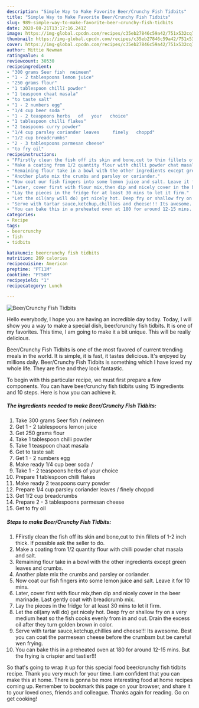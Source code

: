 ```yaml
---
description: "Simple Way to Make Favorite Beer/Crunchy Fish Tidbits"
title: "Simple Way to Make Favorite Beer/Crunchy Fish Tidbits"
slug: 989-simple-way-to-make-favorite-beer-crunchy-fish-tidbits
date: 2020-08-21T13:17:16.241Z
image: https://img-global.cpcdn.com/recipes/c35eb27846c59a42/751x532cq70/beercrunchy-fish-tidbits-recipe-main-photo.jpg
thumbnail: https://img-global.cpcdn.com/recipes/c35eb27846c59a42/751x532cq70/beercrunchy-fish-tidbits-recipe-main-photo.jpg
cover: https://img-global.cpcdn.com/recipes/c35eb27846c59a42/751x532cq70/beercrunchy-fish-tidbits-recipe-main-photo.jpg
author: Mittie Newman
ratingvalue: 4
reviewcount: 30530
recipeingredient:
- "300 grams Seer fish  neimeen"
- "1 - 2 tablespoons lemon juice"
- "250 grams flour"
- "1 tablespoon chilli powder"
- "1 teaspoon chaat masala"
- "to taste salt"
- "1 - 2 numbers egg"
- "1/4 cup beer soda "
- "1 - 2 teaspoons herbs   of   your   choice"
- "1 tablespoon chilli flakes"
- "2 teaspoons curry powder"
- "1/4 cup parsley coriander leaves     finely   choppd"
- "1/2 cup breadcrumbs"
- "2 - 3 tablespoons parmesan cheese"
- "to fry oil"
recipeinstructions:
- "FFirstly clean the fish off its skin and bone,cut to thin fillets of 1-2 inch thick. If possible ask the seller to do."
- "Make a coating from 1/2 quantity flour with chilli powder chat masala and salt."
- "Remaining flour take in a bowl with the other ingredients except green leaves and crumbs."
- "Another plate mix the crumbs and parsley or coriander."
- "Now coat our fish fingers into some lemon juice and salt. Leave it for 10 mins."
- "Later, cover first with flour mix,then dip and nicely cover in the beer marinade. Last gently coat with breadcrumb mix."
- "Lay the pieces in the fridge for at least 30 mins to let it firm."
- "Let the oil(any will do) get nicely hot. Deep fry or shallow fry on a very medium heat so the fish cooks evenly from in and out. Drain the excess oil after they turn golden brown in color."
- "Serve with tartar sauce,ketchup,chillies and cheese!!! Its awesome. Best you can coat the parmesean cheese before the crumbsm but be careful wen frying."
- "You can bake this in a preheated oven at 180 for around 12-15 mins. But the frying is crispier and tastier!!!"
categories:
- Recipe
tags:
- beercrunchy
- fish
- tidbits

katakunci: beercrunchy fish tidbits 
nutrition: 269 calories
recipecuisine: American
preptime: "PT11M"
cooktime: "PT58M"
recipeyield: "1"
recipecategory: Lunch

---
```



![Beer/Crunchy Fish Tidbits](https://img-global.cpcdn.com/recipes/c35eb27846c59a42/751x532cq70/beercrunchy-fish-tidbits-recipe-main-photo.jpg)

Hello everybody, I hope you are having an incredible day today. Today, I will show you a way to make a special dish, beer/crunchy fish tidbits. It is one of my favorites. This time, I am going to make it a bit unique. This will be really delicious.

Beer/Crunchy Fish Tidbits is one of the most favored of current trending meals in the world. It is simple, it is fast, it tastes delicious. It's enjoyed by millions daily. Beer/Crunchy Fish Tidbits is something which I have loved my whole life. They are fine and they look fantastic.




To begin with this particular recipe, we must first prepare a few components. You can have beer/crunchy fish tidbits using 15 ingredients and 10 steps. Here is how you can achieve it.

<!--inarticleads1-->

##### The ingredients needed to make Beer/Crunchy Fish Tidbits:

1. Take 300 grams Seer fish / neimeen
1. Get 1 - 2 tablespoons lemon juice
1. Get 250 grams flour
1. Take 1 tablespoon chilli powder
1. Take 1 teaspoon chaat masala
1. Get to taste salt
1. Get 1 - 2 numbers egg
1. Make ready 1/4 cup beer soda /
1. Take 1 - 2 teaspoons herbs   of   your   choice
1. Prepare 1 tablespoon chilli flakes
1. Make ready 2 teaspoons curry powder
1. Prepare 1/4 cup parsley coriander leaves /    finely   choppd
1. Get 1/2 cup breadcrumbs
1. Prepare 2 - 3 tablespoons parmesan cheese
1. Get to fry oil




<!--inarticleads2-->

##### Steps to make Beer/Crunchy Fish Tidbits:

1. FFirstly clean the fish off its skin and bone,cut to thin fillets of 1-2 inch thick. If possible ask the seller to do.
1. Make a coating from 1/2 quantity flour with chilli powder chat masala and salt.
1. Remaining flour take in a bowl with the other ingredients except green leaves and crumbs.
1. Another plate mix the crumbs and parsley or coriander.
1. Now coat our fish fingers into some lemon juice and salt. Leave it for 10 mins.
1. Later, cover first with flour mix,then dip and nicely cover in the beer marinade. Last gently coat with breadcrumb mix.
1. Lay the pieces in the fridge for at least 30 mins to let it firm.
1. Let the oil(any will do) get nicely hot. Deep fry or shallow fry on a very medium heat so the fish cooks evenly from in and out. Drain the excess oil after they turn golden brown in color.
1. Serve with tartar sauce,ketchup,chillies and cheese!!! Its awesome. Best you can coat the parmesean cheese before the crumbsm but be careful wen frying.
1. You can bake this in a preheated oven at 180 for around 12-15 mins. But the frying is crispier and tastier!!!




So that's going to wrap it up for this special food beer/crunchy fish tidbits recipe. Thank you very much for your time. I am confident that you can make this at home. There is gonna be more interesting food at home recipes coming up. Remember to bookmark this page on your browser, and share it to your loved ones, friends and colleague. Thanks again for reading. Go on get cooking!
